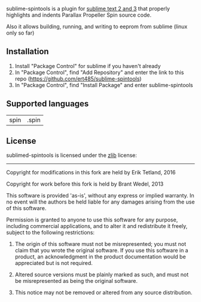 sublime-spintools is a plugin for [sublime text 2 and 3](http://www.sublimetext.com/)
that properly highlights and indents Parallax Propeller Spin source code.

Also it allows building, running, and writing to eeprom from sublime (linux only so far)

## Installation

1. Install "Package Control" for sublime if you haven't already
2. In "Package Control", find "Add Repository" and enter the link to this repo (https://github.com/ert485/sublime-spintools)
3. In "Package Control", find "Install Package" and enter sublime-spintools





## Supported languages

<table>
  <tr><td>spin</td><td>.spin</td></tr>
</table>

## License 

sublimed-spintools is licensed under the [zlib](http://en.wikipedia.org/wiki/Zlib_license) license:

---

Copyright for modifications in this fork are held by Erik Tetland, 2016

Copyright for work before this fork is held by Brant Wedel, 2013

This software is provided 'as-is', without any express or implied warranty. In no event will the authors be held liable for any damages arising from the use of this software.

Permission is granted to anyone to use this software for any purpose, including commercial applications, and to alter it and redistribute it freely, subject to the following restrictions:

1. The origin of this software must not be misrepresented; you must not claim that you wrote the original software. If you use this software in a product, an acknowledgment in the product documentation would be appreciated but is not required.

2. Altered source versions must be plainly marked as such, and must not be misrepresented as being the original software.

3. This notice may not be removed or altered from any source distribution.
